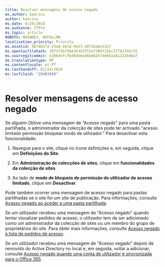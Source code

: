 ```yaml
---
title: Resolver mensagens de acesso negado
ms.author: kaarins
author: kaarins
ms.date: 6/29/2018
ms.audience: ITPro
ms.topic: article
ROBOTS: NOINDEX, NOFOLLOW
localization_priority: Priority
ms.assetid: d678b57a-53ad-4414-9423-d8726a0c532f
ms.openlocfilehash: 3973f5bf584343d3353e7389f22bc727827b5c35
ms.sourcegitcommit: e2864efcfb493b6e46b662b746661a61232bdba7
ms.translationtype: MT
ms.contentlocale: pt-PT
ms.lasthandoff: 01/24/2019
ms.locfileid: "29483589"
---
```

# <a name="troubleshoot-access-denied-messages"></a>Resolver mensagens de acesso negado

Se alguém Obtive uma mensagem de "Acesso negado" para uma pasta partilhada, o administrador da colecção de sites pode ter activado "acesso limitado permissão bloquear modo de utilizador." Para desactivar esta funcionalidade: 
  
1. Navegue para o site, clique no ícone definições e, em seguida, clique em **Definições do Site**.
    
2. Em **Administração de colecções de sites**, clique em **funcionalidades da colecção de sites**.
    
3. Ao lado de **modo de bloqueio de permissão de utilizador de acesso limitado**, clique em **Desactivar**.
    
Pode também ocorrer uma mensagem de acesso negado para pastas partilhadas se o site for um site de publicação. Para informações, consulte [Acesso negado ao aceder a uma pasta partilhada](https://go.microsoft.com/fwlink/?linkid=2004317).
  
Se um utilizador recebeu uma mensagem de "Acesso negado" quando tentar visualizar pedidos de acesso, o utilizador tem de ser adicionado como um administrador da colecção de sites ou um membro do grupo de proprietários do site. Para obter mais informações, consulte [Acesso negado à lista de pedidos de acesso](https://go.microsoft.com/fwlink/?linkid=2004220).
  
Se um utilizador recebeu uma mensagem de "Acesso negado" depois de removido do Active Directory no local e, em seguida, voltar a adicionar, consulte [Acesso negado quando uma conta de utilizador é sincronizada para o Office 365](https://go.microsoft.com/fwlink/?linkid=2004318).
  

